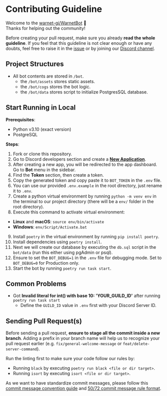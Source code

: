 # Contributing Guideline

Welcome to the [warnet-gi/WarnetBot](https://github.com/warnet-gi/WarnetBot) 👋\
Thanks for helping out the community!

Before creating your pull request, make sure you already **read the whole guideline**. If you feel that this guideline is not clear enough or have any doubts, feel free to raise it in the [issue](https://github.com/warnet-gi/WarnetBot/issues/new) or by joining our [Discord channel](https://discord.gg/warnet-gi).

## Project Structures

- All bot contents are stored in `/bot`.
  - the `/bot/assets` stores static assets.
  - the `/bot/cogs` stores the bot logic.
  - the `/bot/data` stores script to initialize PostgresSQL database.

## Start Running in Local

**Prerequisites**:

- Python v3.10 (exact version)
- PostgreSQL

**Steps**:

1. Fork or clone this repository.
2. Go to Discord developers section and create a **[New Application](https://discord.com/developers/applications)**.
3. After creating a new app, you will be redirected to the app dashboard. Go to **Bot** menu in the sidebar.
4. Find the **Token** section, then create a token.
5. Copy the generated token and copy paste it to `BOT_TOKEN` in the `.env` file.
6. You can use our provided `.env.example` in the root directory, just rename it to `.env`.
7. Create a python virtual environment by running `python -m venv env` in the terminal to our project directory (there will be a `env/` folder in the root directory).
8. Execute this command to activate virtual environment:

- **Linux** and **macOS**: `source env/bin/activate`
- **Windows**: `env/Script/Activate.bat`

9. Install `poetry` in the virtual environment by running `pip install poetry`.
10. Install dependencies using `poetry install`.
11. Next we will create our database by executing the `db.sql` script in the `bot/data` (run this either using pgAdmin or psql).
12. Ensure to set the `BOT_DEBUG=1` in the `.env` file for debugging mode. Set to `BOT_DEBUG=0` for Production only.
13. Start the bot by running `poetry run task start`.

## Common Problems

- Got **Invalid literal for int() with base 10: 'YOUR_GUILD_ID'** after running `poetry run task start`
  - Define the `GUILD_ID` value in `.env` first with your Discord Server ID.

## Sending Pull Request(s)

Before sending a pull request, **ensure to stage all the commit inside a new branch**. Adding a prefix in your branch name will help us to recognize your pull request earlier (e.g. `fix/general-welcome-message` or `feat/delete-server-command`).

Run the linting first to make sure your code follow our rules by:

- Running `black` by executing `poetry run black <file or dir target>`.
- Running `isort` by executing `isort <file or dir target>`.

As we want to have standardize commit messages, please follow this [commit message convention guide](https://www.conventionalcommits.org/en/v1.0.0/#summary) and [50/72 commit message rule format](https://initialcommit.com/blog/git-commit-messages-best-practices).
